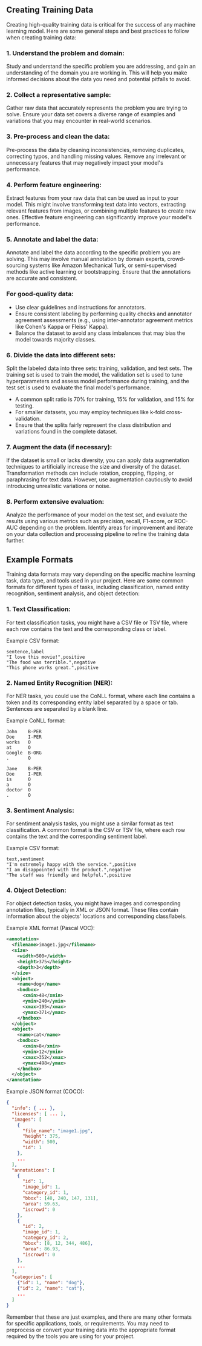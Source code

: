 ## Creating Training Data

Creating high-quality training data is critical for the success of any machine learning model. Here are some general steps and best practices to follow when creating training data:

### 1. Understand the problem and domain:
   Study and understand the specific problem you are addressing, and gain an understanding of the domain you are working in. This will help you make informed decisions about the data you need and potential pitfalls to avoid.

### 2. Collect a representative sample:
   Gather raw data that accurately represents the problem you are trying to solve. Ensure your data set covers a diverse range of examples and variations that you may encounter in real-world scenarios.

### 3. Pre-process and clean the data:
   Pre-process the data by cleaning inconsistencies, removing duplicates, correcting typos, and handling missing values. Remove any irrelevant or unnecessary features that may negatively impact your model's performance.

### 4. Perform feature engineering:
   Extract features from your raw data that can be used as input to your model. This might involve transforming text data into vectors, extracting relevant features from images, or combining multiple features to create new ones. Effective feature engineering can significantly improve your model's performance.

### 5. Annotate and label the data:
   Annotate and label the data according to the specific problem you are solving. This may involve manual annotation by domain experts, crowd-sourcing systems like Amazon Mechanical Turk, or semi-supervised methods like active learning or bootstrapping. Ensure that the annotations are accurate and consistent.

###   For good-quality data:
   - Use clear guidelines and instructions for annotators.
   - Ensure consistent labeling by performing quality checks and annotator agreement assessments (e.g., using inter-annotator agreement metrics like Cohen's Kappa or Fleiss' Kappa).
   - Balance the dataset to avoid any class imbalances that may bias the model towards majority classes.

### 6. Divide the data into different sets:
   Split the labeled data into three sets: training, validation, and test sets. The training set is used to train the model, the validation set is used to tune hyperparameters and assess model performance during training, and the test set is used to evaluate the final model's performance.

   - A common split ratio is 70% for training, 15% for validation, and 15% for testing.
   - For smaller datasets, you may employ techniques like k-fold cross-validation.
   - Ensure that the splits fairly represent the class distribution and variations found in the complete dataset.

### 7. Augment the data (if necessary):
   If the dataset is small or lacks diversity, you can apply data augmentation techniques to artificially increase the size and diversity of the dataset. Transformation methods can include rotation, cropping, flipping, or paraphrasing for text data. However, use augmentation cautiously to avoid introducing unrealistic variations or noise.

### 8. Perform extensive evaluation:
   Analyze the performance of your model on the test set, and evaluate the results using various metrics such as precision, recall, F1-score, or ROC-AUC depending on the problem. Identify areas for improvement and iterate on your data collection and processing pipeline to refine the training data further.

## Example Formats

Training data formats may vary depending on the specific machine learning task, data type, and tools used in your project. Here are some common formats for different types of tasks, including classification, named entity recognition, sentiment analysis, and object detection:

### 1. Text Classification:
For text classification tasks, you might have a CSV file or TSV file, where each row contains the text and the corresponding class or label.

Example CSV format:

```
sentence,label
"I love this movie!",positive
"The food was terrible.",negative
"This phone works great.",positive
```

### 2. Named Entity Recognition (NER):
For NER tasks, you could use the CoNLL format, where each line contains a token and its corresponding entity label separated by a space or tab. Sentences are separated by a blank line.

Example CoNLL format:

```
John    B-PER
Doe     I-PER
works   O
at      O
Google  B-ORG
.       O

Jane    B-PER
Doe     I-PER
is      O
a       O
doctor  O
.       O
```

### 3. Sentiment Analysis:
For sentiment analysis tasks, you might use a similar format as text classification. A common format is the CSV or TSV file, where each row contains the text and the corresponding sentiment label.

Example CSV format:

```
text,sentiment
"I'm extremely happy with the service.",positive
"I am disappointed with the product.",negative
"The staff was friendly and helpful.",positive
```

### 4. Object Detection:
For object detection tasks, you might have images and corresponding annotation files, typically in XML or JSON format. These files contain information about the objects' locations and corresponding class/labels.

Example XML format (Pascal VOC):

```xml
<annotation>
  <filename>image1.jpg</filename>
  <size>
    <width>500</width>
    <height>375</height>
    <depth>3</depth>
  </size>
  <object>
    <name>dog</name>
    <bndbox>
      <xmin>48</xmin>
      <ymin>240</ymin>
      <xmax>195</xmax>
      <ymax>371</ymax>
    </bndbox>
  </object>
  <object>
    <name>cat</name>
    <bndbox>
      <xmin>8</xmin>
      <ymin>12</ymin>
      <xmax>352</xmax>
      <ymax>498</ymax>
    </bndbox>
  </object>
</annotation>
```

Example JSON format (COCO):

```json
{
  "info": { ... },
  "licenses": [ ... ],
  "images": [
    {
      "file_name": "image1.jpg",
      "height": 375,
      "width": 500,
      "id": 1
    },
    ...
  ],
  "annotations": [
    {
      "id": 1,
      "image_id": 1,
      "category_id": 1,
      "bbox": [48, 240, 147, 131],
      "area": 59.63,
      "iscrowd": 0
    },
    {
      "id": 2,
      "image_id": 1,
      "category_id": 2,
      "bbox": [8, 12, 344, 486],
      "area": 86.93,
      "iscrowd": 0
    },
    ...
  ],
  "categories": [
    {"id": 1, "name": "dog"},
    {"id": 2, "name": "cat"},
    ...
  ]
}
```

Remember that these are just examples, and there are many other formats for specific applications, tools, or requirements. You may need to preprocess or convert your training data into the appropriate format required by the tools you are using for your project.